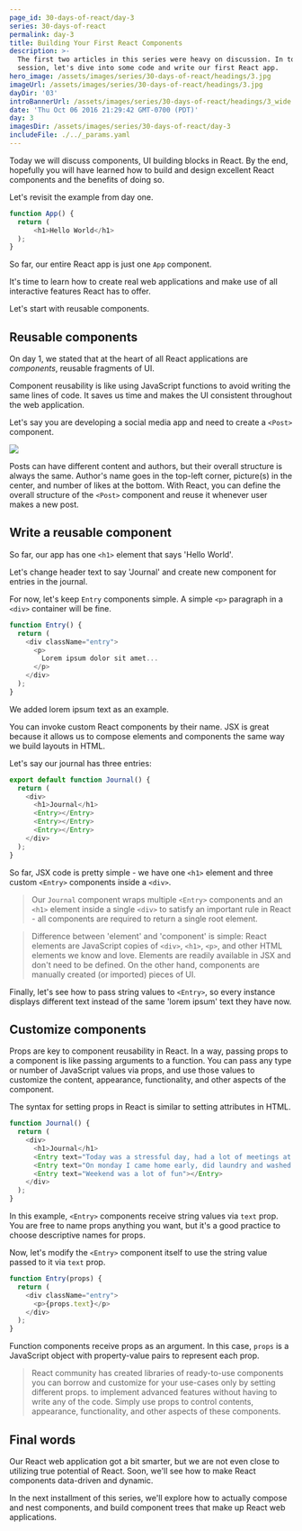 ```yaml
---
page_id: 30-days-of-react/day-3
series: 30-days-of-react
permalink: day-3
title: Building Your First React Components
description: >-
  The first two articles in this series were heavy on discussion. In today's
  session, let's dive into some code and write our first React app.
hero_image: /assets/images/series/30-days-of-react/headings/3.jpg
imageUrl: /assets/images/series/30-days-of-react/headings/3.jpg
dayDir: '03'
introBannerUrl: /assets/images/series/30-days-of-react/headings/3_wide.jpg
date: 'Thu Oct 06 2016 21:29:42 GMT-0700 (PDT)'
day: 3
imagesDir: /assets/images/series/30-days-of-react/day-3
includeFile: ./../_params.yaml
---
```


Today we will discuss components, UI building blocks in React. By the end, hopefully you will have learned how to build and design excellent React components and the benefits of doing so.

Let's revisit the example from day one.

```javascript
function App() {
  return (
      <h1>Hello World</h1>
  );
}
```

So far, our entire React app is just one `App` component.

It's time to learn how to create real web applications and make use of all interactive features React has to offer.

Let's start with reusable components. 

## Reusable components

On day 1, we stated that at the heart of all React applications are _components_, reusable fragments of UI.

Component reusability is like using JavaScript functions to avoid writing the same lines of code. It saves us time and makes the UI consistent throughout the web application.

Let's say you are developing a social media app and need to create a `<Post>` component.

![](https://github.com/irakli12345/30-days-of-react/blob/master/day-03/instagram%20clone.png)

Posts can have different content and authors, but their overall structure is always the same. Author's name goes in the top-left corner, picture(s) in the center, and number of likes at the bottom. With React, you can define the overall structure of the `<Post>` component and reuse it whenever user makes a new post.

## Write a reusable component

So far, our app has one `<h1>` element that says 'Hello World'.

Let's change header text to say 'Journal' and create new component for entries in the journal. 

For now, let's keep `Entry` components simple. A simple `<p>` paragraph in a `<div>` container will be fine. 

```javascript
function Entry() {
  return (
    <div className="entry">
      <p>
        Lorem ipsum dolor sit amet...
      </p>
    </div>
  );
}
```
We added lorem ipsum text as an example. 

You can invoke custom React components by their name. JSX is great because it allows us to compose elements and components the same way we build layouts in HTML.

Let's say our journal has three entries:

```javascript
export default function Journal() {
  return (
    <div>
      <h1>Journal</h1>
      <Entry></Entry>
      <Entry></Entry>
      <Entry></Entry>
    </div>
  );
}
```

So far, JSX code is pretty simple - we have one `<h1>` element and three custom `<Entry>` components inside a `<div>`. 

> Our `Journal` component wraps multiple `<Entry>` components and an `<h1>` element inside a single `<div>` to satisfy an important rule in React - all components are required to return a single root element.

> Difference between 'element' and 'component' is simple: React elements are JavaScript copies of `<div>`, `<h1>`, `<p>`, and other HTML elements we know and love. Elements are readily available in JSX and don't need to be defined. On the other hand, components are manually created (or imported) pieces of UI.

Finally, let's see how to pass string values to `<Entry>`, so every instance displays different text instead of the same 'lorem ipsum' text they have now. 

## Customize components 

Props are key to component reusability in React. In a way, passing props to a component is like passing arguments to a function. You can pass any type or number of JavaScript values via props, and use those values to customize the content, appearance, functionality, and other aspects of the component. 

The syntax for setting props in React is similar to setting attributes in HTML. 

```javascript
function Journal() {
  return (
    <div>
      <h1>Journal</h1>
      <Entry text="Today was a stressful day, had a lot of meetings at work"></Entry>
      <Entry text="On monday I came home early, did laundry and washed dishes"></Entry>
      <Entry text="Weekend was a lot of fun"></Entry>
    </div>
  );
}
```

In this example, `<Entry>` components receive string values via `text` prop. You are free to name props anything you want, but it's a good practice to choose descriptive names for props.

Now, let's modify the `<Entry>` component itself to use the string value passed to it via `text` prop.  

```javascript
function Entry(props) {
  return (
    <div className="entry">
      <p>{props.text}</p>
    </div>
  );
}
```

Function components receive props as an argument. In this case, `props` is a JavaScript object with property-value pairs to represent each prop. 

> React community has created libraries of ready-to-use components you can borrow and customize for your use-cases only by setting different props.  to implement advanced features without having to write any of the code. Simply use props to control contents, appearance, functionality, and other aspects of these components.


## Final words

Our React web application got a bit smarter, but we are not even close to utilizing true potential of React. Soon, we'll see how to make React components data-driven and dynamic.

In the next installment of this series, we'll explore how to actually compose and nest components, and build component trees that make up React web applications. 
